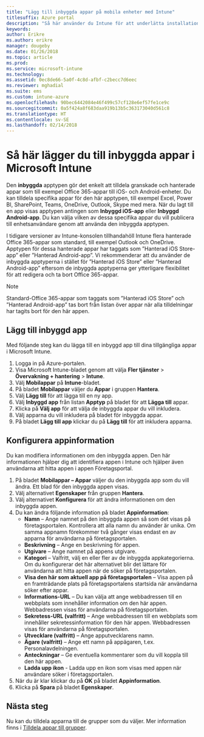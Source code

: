 ```yaml
---
title: "Lägg till inbyggda appar på mobila enheter med Intune"
titlesuffix: Azure portal
description: "Så här använder du Intune för att underlätta installation av inbyggda appar på mobila enheter."
keywords: 
author: Erikre
ms.author: erikre
manager: dougeby
ms.date: 01/26/2018
ms.topic: article
ms.prod: 
ms.service: microsoft-intune
ms.technology: 
ms.assetid: 0ec8de66-5a0f-4c8d-afbf-c2becc7d6eec
ms.reviewer: mghadial
ms.suite: ems
ms.custom: intune-azure
ms.openlocfilehash: 90bec6442084e46f499c57cf128e6ef57fe1ce9c
ms.sourcegitcommit: 0a5f424a8f683daa919b13b5c363173040d561c8
ms.translationtype: HT
ms.contentlocale: sv-SE
ms.lasthandoff: 02/14/2018
---
```

# <a name="how-to-add-built-in-apps-to-microsoft-intune"></a>Så här lägger du till inbyggda appar i Microsoft Intune

Den **inbyggda** apptypen gör det enkelt att tilldela granskade och hanterade appar som till exempel Office 365-appar till iOS- och Android-enheter. Du kan tilldela specifika appar för den här apptypen, till exempel Excel, Power BI, SharePoint, Teams, OneDrive, Outlook, Skype med mera. När du lagt till en app visas apptypen antingen som **Inbyggd iOS-app** eller **Inbyggd Android-app**. Du kan välja vilken av dessa specifika appar du vill publicera till enhetsanvändare genom att använda den inbyggda apptypen.

 I tidigare versioner av Intune-konsolen tillhandahöll Intune flera hanterade Office 365-appar som standard, till exempel Outlook och OneDrive. Apptypen för dessa hanterade appar har taggats som ”Hanterad iOS Store-app” eller ”Hanterad Android-app”. Vi rekommenderar att du använder de inbyggda apptyperna i stället för ”Hanterad iOS Store” eller ”Hanterad Android-app” eftersom de inbyggda apptyperna ger ytterligare flexibilitet för att redigera och ta bort Office 365-appar.

>[!NOTE]
>Standard-Office 365-appar som taggats som ”Hanterad iOS Store” och ”Hanterad Android-app” tas bort från listan över appar när alla tilldelningar har tagits bort för den här appen.

## <a name="add-built-in-app"></a>Lägg till inbyggd app

Med följande steg kan du lägga till en inbyggd app till dina tillgängliga appar i Microsoft Intune.
1.  Logga in på Azure-portalen.
2.  Visa Microsoft Intune-bladet genom att välja **Fler tjänster** > **Övervakning + hantering** > **Intune**.
3.  Välj **Mobilappar** på **Intune**-bladet.
4.  På bladet **Mobilappar** väljer du **Appar** i gruppen **Hantera**.
5.  Välj **Lägg till** för att lägga till en ny app.
6.  Välj **Inbyggd app** från listan **Apptyp** på bladet för att **Lägga till** appar.
7.  Klicka på **Välj app** för att välja de inbyggda appar du vill inkludera.
8.  Välj apparna du vill inkludera på bladet för inbyggda appar.
9.  På bladet **Lägg till app** klickar du på **Lägg till** för att inkludera apparna.


## <a name="configure-app-information"></a>Konfigurera appinformation

Du kan modifiera informationen om den inbyggda appen. Den här informationen hjälper dig att identifiera appen i Intune och hjälper även användarna att hitta appen i appen Företagsportal.
1.  På bladet **Mobilappar – Appar** väljer du den inbyggda app som du vill ändra. Ett blad för den inbyggda appen visas.
2.  Välj alternativet **Egenskaper** från gruppen **Hantera**.
3.  Välj alternativet **Konfigurera** för att ändra informationen om den inbyggda appen.
4.  Du kan ändra följande information på bladet **Appinformation**:
    -   **Namn** – Ange namnet på den inbyggda appen så som det visas på företagsportalen. Kontrollera att alla namn du använder är unika. Om samma appnamn förekommer två gånger visas endast en av apparna för användarna på företagsportalen.
    -   **Beskrivning** – Ange en beskrivning för appen. 
    -   **Utgivare** – Ange namnet på appens utgivare.
    -   **Kategori** – Valfritt, välj en eller fler av de inbyggda appkategorierna. Om du konfigurerar det här alternativet blir det lättare för användarna att hitta appen när de söker på företagsportalen.
    -   **Visa den här som aktuell app på företagsportalen** – Visa appen på en framträdande plats på företagsportalens startsida när användarna söker efter appar.
    -   **Informations-URL** – Du kan välja att ange webbadressen till en webbplats som innehåller information om den här appen. Webbadressen visas för användarna på företagsportalen.
    -   **Sekretess-URL (valfritt)** – Ange webbadressen till en webbplats som innehåller sekretessinformation för den här appen. Webbadressen visas för användarna på företagsportalen.
    -   **Utvecklare (valfritt)** – Ange apputvecklarens namn.
    -   **Ägare (valfritt)** – Ange ett namn på appägaren, t.ex. Personalavdelningen.
    -   **Anteckningar** – Ge eventuella kommentarer som du vill koppla till den här appen.
    -   **Ladda upp ikon** - Ladda upp en ikon som visas med appen när användare söker i företagsportalen.
3.  När du är klar klickar du på **OK** på bladet **Appinformation**.
4.  Klicka på **Spara** på bladet **Egenskaper**.

## <a name="next-steps"></a>Nästa steg

Nu kan du tilldela apparna till de grupper som du väljer. Mer information finns i [Tilldela appar till grupper](apps-deploy.md).

